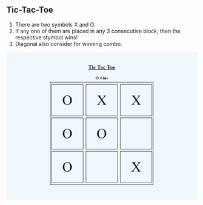 ## Tic-Tac-Toe

1. There are two symbols X and O.
2. If any one of them are placed in any 3 consecutive block, then the respective stymbol wins!
3. Diagonal also consider for winning combo.

![game screenshot](image.png)